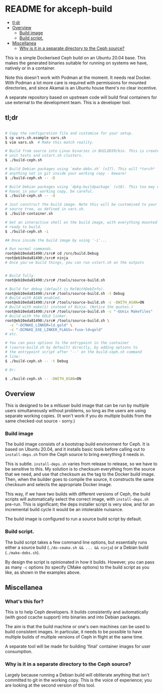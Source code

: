 # README for akceph-build

<!-- vscode-markdown-toc -->
* [tl;dr](#tldr)
* [Overview](#Overview)
	* [Build image](#Buildimage)
	* [Build script.](#Buildscript.)
* [Miscellanea](#Miscellanea)
	* [Why is it in a separate directory to the Ceph source?](#WhyisitinaseparatedirectorytotheCephsource)

<!-- vscode-markdown-toc-config
	numbering=false
	autoSave=true
	/vscode-markdown-toc-config -->
<!-- /vscode-markdown-toc -->

This is a simple Dockerised Ceph build on an Ubuntu 20.04 base. This makes the
generated binaries suitable for running on systems we have, natively or in a
container.

Note this doesn't work with Podman at the moment. It needs real Docker. With
Podman a lot more care is required with permissions for mounted directories,
and since Akamai is an Ubuntu house there's no clear incentive.

A separate repository based on upstream code will build final containers for
use external to the development team. This is a developer tool.

## <a name='tldr'></a>tl;dr

```sh

# Copy the configuration file and customise for your setup.
$ cp vars.sh.example vars.sh
$ vim vars.sh  # Make this match reality.

# Build from source into Linux binaries in BUILDDIR/bin. This is create for
# unit tests and vstart.sh clusters.
$ ./build-ceph.sh

# Build Debian packages using `make-debs.sh` (v17). This will *torch*
# anything not in git inside your working copy - beware!
$ ./build-ceph.sh -- -D

# Build Debian packages using `dpkg-buildpackage` (v18). This too may wreak
# havoc in your working copy, be careful.
$ ./build-ceph.sh -- -d

# Just construct the build image. Note this will be customised to your
# source tree, as defined in vars.sh.
$ ./build-container.sh

# Get an interactive shell on the build image, with everything mounted
# ready to build.
$ ./build-ceph.sh -i

## Once inside the build image by using '-i'...

# Run normal commands.
root@eb10eda81490:/src# cd /src/build.Debug
root@eb10eda81490:/src# ninja
# Once you've build things, you can run vstart.sh on the outputs


# Build fully.
root@eb10eda81490:/src# /tools/source-build.sh

# Build for debug (default is RelWithDebInfo).
root@eb10eda81490:/src# /tools/source-build.sh -t Debug
# Build with ASAN enabled.
root@eb10eda81490:/src# /tools/source-build.sh -c -DWITH_ASAN=ON
# Build with make(1) instead of Ninja. (Notice the quotes.)
root@eb10eda81490:/src# /tools/source-build.sh -c "-GUnix Makefiles"
# Build with the GOLD linker.
root@eb10eda81490:/src# /tools/source-build.sh \
  -c "-DCMAKE_LINKER=ld.gold" \
  -c "-DCMAKE_EXE_LINKER_FLAGS=-fuse-ld=gold"
# etc.

# You can pass options to the entrypoint in the container
# (source-build.sh by default) directly, by adding options to
# the entrypoint script after '--' on the build-ceph.sh command
# line:
$ ./build-ceph.sh -- -t Debug

# Or:

$ ./build-ceph.sh -- -DWITH_ASAN=ON

```

## <a name='Overview'></a>Overview

This is designed to be a mltiuser build image that can be run by multiple
users simultaneously without problems, so long as the users are using separate
working copies. (It won't work if you do multiple builds from the same
checked-out source - sorry.)

### <a name='Buildimage'></a>Build image

The build image consists of a bootstrap build environment for Ceph. It is
based on Ubuntu 20.04, and it installs basic tools before calling out to
`install-deps.sh` from the Ceph source to bring everything it needs in.

This is subtle. `install-deps.sh` varies from release to release, so we have
to be sensitive to this. My solution is to checksum everything from the source
that we need, and use that checksum as the tag to the Docker build image.
Then, when the builder goes to compile the source, it constructs the same
checksum and selects the appropriate Docker image.

This way, if we have two builds with different versions of Ceph, the build
scripts will automatically select the correct image, with `install-deps.sh`
pre-run. This is significant; the deps installer script is very slow, and for
an incremental build cycle it would be an intolerable nuisance.

The build image is configured to run a source build script by default.

### <a name='Buildscript.'></a>Build script.

The build script takes a few command line options, but essentially runs either
a source build (`./do-cmake.sh && ... && ninja`) or a Debian build
(`./make-debs.sh`).

By design the script is opinionated in how it builds. However, you can pass as
many `-c` options (to specify CMake options) to the build script as you like,
as shown in the examples above.

## <a name='Miscellanea'></a>Miscellanea

### What's this for?

This is to help Ceph developers. It builds consistently and automatically
(with good ccache support) into binaries and into Debian packages.

The aim is that the build machine or one's own machines can be used to build
consistent images. In particular, it needs to be possible to have multiple
builds of multiple versions of Ceph in flight at the same time.

A separate tool will be made for building 'final' container images for user
consumption.

### <a name='WhyisitinaseparatedirectorytotheCephsource'></a>Why is it in a separate directory to the Ceph source?

Largely because running a Debian build will obliterate anything that isn't
committed to git in the working copy. This is the voice of experience; you are
looking at the second version of this tool.


